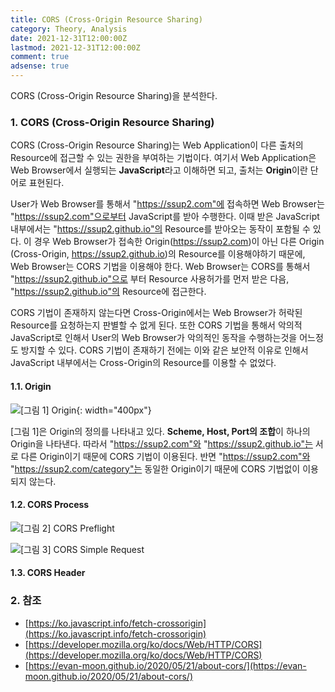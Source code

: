 ```yaml
---
title: CORS (Cross-Origin Resource Sharing)
category: Theory, Analysis
date: 2021-12-31T12:00:00Z
lastmod: 2021-12-31T12:00:00Z
comment: true
adsense: true
---
```


CORS (Cross-Origin Resource Sharing)을 분석한다.

### 1. CORS (Cross-Origin Resource Sharing)

CORS (Cross-Origin Resource Sharing)는 Web Application이 다른 출처의 Resource에 접근할 수 있는 권한을 부여하는 기법이다. 여기서 Web Application은 Web Browser에서 실행되는 **JavaScript**라고 이해하면 되고, 출처는 **Origin**이란 단어로 표현된다.

User가 Web Browser를 통해서 "https://ssup2.com"에 접속하면 Web Browser는 "https://ssup2.com"으로부터 JavaScript를 받아 수행한다. 이때 받은 JavaScript 내부에서는 "https://ssup2.github.io"의 Resource를 받아오는 동작이 포함될 수 있다. 이 경우 Web Browser가 접속한 Origin(https://ssup2.com)이 아닌 다른 Origin (Cross-Origin, https://ssup2.github.io)의 Resource를 이용해야하기 때문에, Web Browser는 CORS 기법을 이용해야 한다. Web Browser는 CORS를 통해서 "https://ssup2.github.io"으로 부터 Resource 사용허가를 먼저 받은 다음, "https://ssup2.github.io"의 Resource에 접근한다.

CORS 기법이 존재하지 않는다면 Cross-Origin에서는 Web Browser가 허락된 Resource를 요청하는지 판별할 수 없게 된다. 또한 CORS 기법을 통해서 악의적 JavaScript로 인해서 User의 Web Browser가 악의적인 동작을 수행하는것을 어느정도 방지할 수 있다. CORS 기법이 존재하기 전에는 이와 같은 보안적 이유로 인해서 JavaScript 내부에서는 Cross-Origin의 Resource를 이용할 수 없었다.

#### 1.1. Origin

![[그림 1] Origin]({{site.baseurl}}/images/theory_analysis/CORS/Origin.PNG){: width="400px"}

[그림 1]은 Origin의 정의를 나타내고 있다. **Scheme, Host, Port의 조합**이 하나의 Origin을 나타낸다. 따라서 "https://ssup2.com"와 "https://ssup2.github.io"는 서로 다른 Origin이기 때문에 CORS 기법이 이용된다. 반면 "https://ssup2.com"와 "https://ssup2.com/category"는 동일한 Origin이기 때문에 CORS 기법없이 이용되지 않는다.

#### 1.2. CORS Process

![[그림 2] CORS Preflight]({{site.baseurl}}/images/theory_analysis/CORS/CORS_Preflight_Process.PNG)

![[그림 3] CORS Simple Request]({{site.baseurl}}/images/theory_analysis/CORS/CORS_Simple_Request_Process.PNG)

#### 1.3. CORS Header

### 2. 참조

* [https://ko.javascript.info/fetch-crossorigin](https://ko.javascript.info/fetch-crossorigin)
* [https://developer.mozilla.org/ko/docs/Web/HTTP/CORS](https://developer.mozilla.org/ko/docs/Web/HTTP/CORS)
* [https://evan-moon.github.io/2020/05/21/about-cors/](https://evan-moon.github.io/2020/05/21/about-cors/)